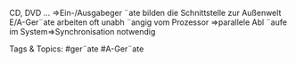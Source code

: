 CD, DVD
...
⇒Ein-/Ausgabeger ¨ate bilden die Schnittstelle zur Außenwelt
E/A-Ger¨ate arbeiten oft unabh ¨angig vom Prozessor
⇒parallele Abl ¨aufe im System⇒Synchronisation notwendig

   Tags & Topics:
   #ger¨ate
   #A-Ger¨ate